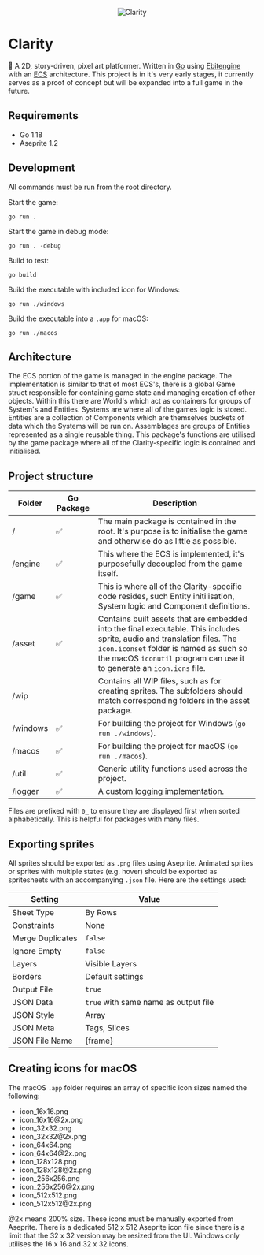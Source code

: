 <p align="center">
    <img alt="Clarity" src="https://raw.githubusercontent.com/leviceccato/clarity/main/asset/sprite/banner.png">
</p>

# Clarity

🌿 A 2D, story-driven, pixel art platformer. Written in [Go](https://golang.org) using [Ebitengine](https://ebiten.org) with an [ECS](https://en.wikipedia.org/wiki/Entity_component_system) architecture. This project is in it's very early stages, it currently serves as a proof of concept but will be expanded into a full game in the future.

## Requirements

- Go 1.18
- Aseprite 1.2

## Development

All commands must be run from the root directory.

Start the game:
```
go run .
```

Start the game in debug mode:
```
go run . -debug
```

Build to test:
```
go build
```

Build the executable with included icon for Windows:
```
go run ./windows
```

Build the executable into a `.app` for macOS:
```
go run ./macos
```

## Architecture

The ECS portion of the game is managed in the engine package. The implementation is similar to that of most ECS's, there is a global Game struct responsible for containing game state and managing creation of other objects. Within this there are World's which act as containers for groups of System's and Entities. Systems are where all of the games logic is stored. Entities are a collection of Components which are themselves buckets of data which the Systems will be run on. Assemblages are groups of Entities represented as a single reusable thing. This package's functions are utilised by the game package where all of the Clarity-specific logic is contained and initialised.

## Project structure

Folder | Go Package | Description
--- | --- | ---
/ | ✅ | The main package is contained in the root. It's purpose is to initialise the game and otherwise do as little as possible.
/engine | ✅ | This where the ECS is implemented, it's purposefully decoupled from the game itself.
/game | ✅ | This is where all of the Clarity-specific code resides, such Entity initilisation, System logic and Component definitions.
/asset | ✅ | Contains built assets that are embedded into the final executable. This includes sprite, audio and translation files. The `icon.iconset` folder is named as such so the macOS `iconutil` program can use it to generate an `icon.icns` file.
/wip | | Contains all WIP files, such as for creating sprites. The subfolders should match corresponding folders in the asset package.
/windows | ✅ | For building the project for Windows (`go run ./windows`).
/macos | ✅ | For building the project for macOS (`go run ./macos`).
/util | ✅ | Generic utility functions used across the project.
/logger | ✅ | A custom logging implementation.

Files are prefixed with `0_` to ensure they are displayed first when sorted alphabetically. This is helpful for packages with many files.

## Exporting sprites

All sprites should be exported as `.png` files using Aseprite. Animated sprites or sprites with multiple states (e.g. hover) should be exported as spritesheets with an accompanying `.json` file. Here are the settings used:

Setting | Value
--- | ---
Sheet Type | By Rows
Constraints | None
Merge Duplicates | `false`
Ignore Empty | `false`
Layers | Visible Layers
Borders | Default settings
Output File | `true`
JSON Data | `true` with same name as output file
JSON Style | Array
JSON Meta | Tags, Slices
JSON File Name | {frame}

## Creating icons for macOS

The macOS `.app` folder requires an array of specific icon sizes named the following:

- icon_16x16.png
- icon_16x16<span>@</span>2x.png
- icon_32x32.png
- icon_32x32<span>@</span>2x.png
- icon_64x64.png
- icon_64x64<span>@</span>2x.png
- icon_128x128.png
- icon_128x128<span>@</span>2x.png
- icon_256x256.png
- icon_256x256<span>@</span>2x.png
- icon_512x512.png
- icon_512x512<span>@</span>2x.png

@2x means 200% size. These icons must be manually exported from Aseprite. There is a dedicated 512 x 512 Aseprite icon file since there is a limit that the 32 x 32 version may be resized from the UI. Windows only utilises the 16 x 16 and 32 x 32 icons.